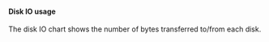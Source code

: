 <!-- post: -->


#### Disk IO usage
The disk IO chart shows the number of bytes transferred to/from each disk.


